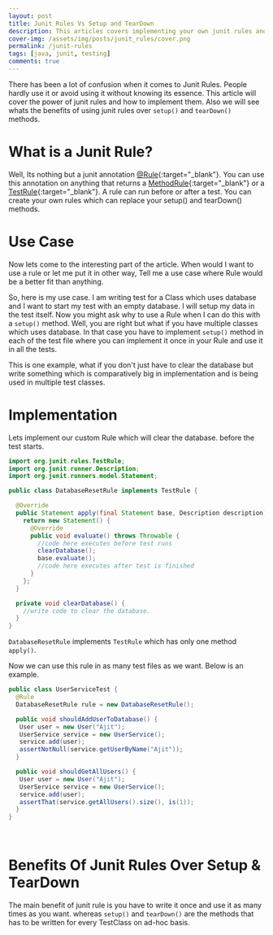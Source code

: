 ```yaml
---
layout: post
title: Junit Rules Vs Setup and TearDown
description: This articles covers implementing your own junit rules and its benefits over setup and teardown.
cover-img: /assets/img/posts/junit_rules/cover.png
permalink: /junit-rules
tags: [java, junit, testing]
comments: true
---
```


There has been a lot of confusion when it comes to Junit Rules. People hardly use it or avoid using it without knowing its essence. This article will cover the power of junit rules and how to implement them. Also we will see whats the benefits of using junit rules over `setup()` and `tearDown()` methods.

# What is a Junit Rule?

Well, Its nothing but a junit annotation [@Rule](http://junit.org/apidocs/org/junit/rules/TestRule.html){:target="_blank"}. You can use this annotation on anything that returns a [MethodRule](http://junit.org/apidocs/org/junit/rules/TestRule.html){:target="_blank"} or a [TestRule](http://junit.org/apidocs/org/junit/rules/TestRule.html){:target="_blank"}. A rule can run before or after a test. You can create your own rules which can replace your setup() and tearDown() methods.

# Use Case

Now lets come to the interesting part of the article. When would I want to use a rule or let me put it in other way, Tell me a use case where Rule would be a better fit than anything.

So, here is my use case. I am writing test for a Class which uses database and I want to start my test with an empty database. I will setup my data in the test itself. Now you might ask why to use a Rule when I can do this with a `setup()` method. Well, you are right but what if you have multiple classes which uses database. In that case you have to implement `setup()` method in each of the test file where you can implement it once in your Rule and use it in all the tests.

This is one example, what if you don't just have to clear the database but write something which is comparatively big in implementation and is being used in multiple test classes.

# Implementation

Lets implement our custom Rule which will clear the database. before the test starts.

```java
import org.junit.rules.TestRule;
import org.junit.runner.Description;
import org.junit.runners.model.Statement;

public class DatabaseResetRule implements TestRule {

  @Override
  public Statement apply(final Statement base, Description description) {
    return new Statement() {
      @Override
      public void evaluate() throws Throwable {
        //code here executes before test runs
        clearDatabase();
        base.evaluate();
        //code here executes after test is finished
      }
    };
  }

  private void clearDatabase() {
    //write code to clear the database.
  }
}
```

`DatabaseResetRule` implements `TestRule` which has only one method `apply()`.

Now we can use this rule in as many test files as we want. Below is an example.

```java
public class UserServiceTest {
  @Rule
  DatabaseResetRule rule = new DatabaseResetRule();

  public void shouldAddUserToDatabase() {
   User user = new User("Ajit");
   UserService service = new UserService();
   service.add(user);
   assertNotNull(service.getUserByName("Ajit"));
  }

  public void shouldGetAllUsers() {
   User user = new User("Ajit");
   UserService service = new UserService();
   service.add(user);
   assertThat(service.getAllUsers().size(), is(1));
  }
}
```
<br>

# Benefits Of Junit Rules Over Setup & TearDown

The main benefit of junit rule is you have to write it once and use it as many times as you want. whereas `setup()` and `tearDown()` are the methods that has to be written for every TestClass on ad-hoc basis.

